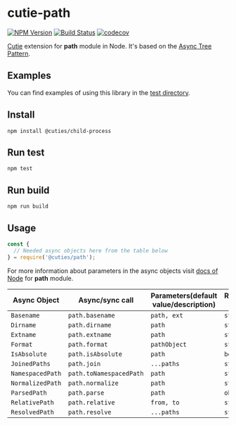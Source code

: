 # cutie-path

[![NPM Version](https://img.shields.io/npm/v/@cuties/path.svg)](https://npmjs.org/package/@cuties/path)
[![Build Status](https://travis-ci.org/Guseyn/cutie-path.svg?branch=master)](https://travis-ci.org/Guseyn/cutie-path)
[![codecov](https://codecov.io/gh/Guseyn/cutie-path/branch/master/graph/badge.svg)](https://codecov.io/gh/Guseyn/cutie-path)

[Cutie](https://github.com/Guseyn/cutie) extension for <b>path</b> module in Node. It's based on the [Async Tree Pattern](https://github.com/Guseyn/async-tree-patern/blob/master/Async_Tree_Patern.pdf).

## Examples

You can find examples of using this library in the [test directory](https://github.com/Guseyn/cutie-path/tree/master/test).

## Install

`npm install @cuties/child-process`

## Run test

`npm test`

## Run build

`npm run build`

## Usage

```js
const {
  // Needed async objects here from the table below
} = require('@cuties/path');
```
For more information about parameters in the async objects visit [docs of Node](https://nodejs.org/en/docs/) for <b>path</b> module.

| Async Object  | Async/sync call | Parameters(default value/description) | Representation result |
| ------------- | ---------------- | ---------- | --------------------- |
| `Basename` | `path.basename` | `path, ext` | `string` |
| `Dirname` | `path.dirname` | `path` | `string` |
| `Extname` | `path.extname` | `path` | `string` |
| `Format` | `path.format` | `pathObject` | `string` |
| `IsAbsolute` | `path.isAbsolute` | `path` | `boolean` |
| `JoinedPaths` | `path.join` | `...paths` | `string` |
| `NamespacedPath` | `path.toNamespacedPath` | `path` | `string` |
| `NormalizedPath` | `path.normalize` | `path` | `string` |
| `ParsedPath` | `path.parse` | `path` | `object` |
| `RelativePath` | `path.relative` | `from, to` | `string` |
| `ResolvedPath` | `path.resolve` | `...paths` | `string` |
